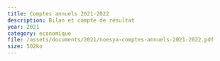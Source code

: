 ```yaml
---
title: Comptes annuels 2021-2022
description: Bilan et compte de résultat
year: 2021
category: economique
file: /assets/documents/2021/noesya-comptes-annuels-2021-2022.pdf
size: 502ko
---
```


